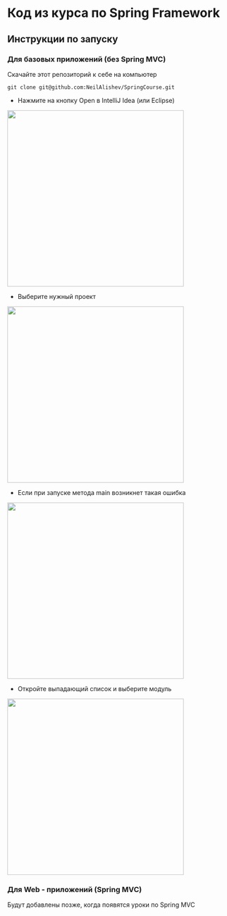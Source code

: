 # Код из курса по Spring Framework

## Инструкции по запуску

### Для базовых приложений (без Spring MVC)
Скачайте этот репозиторий к себе на компьютер

```
git clone git@github.com:NeilAlishev/SpringCourse.git
```

* Нажмите на кнопку Open в IntelliJ Idea (или Eclipse)
<img src="../media/nonMVCStep1.png" width="400">

* Выберите нужный проект
<img src="../media/nonMVCStep2.png" width="400">

* Если при запуске метода main возникнет такая ошибка
<img src="../media/nonMVCStep3.png" width="400">

* Откройте выпадающий список и выберите модуль
<img src="../media/nonMVCStep4.png" width="400">

### Для Web - приложений (Spring MVC)
Будут добавлены позже, когда появятся уроки по Spring MVC
